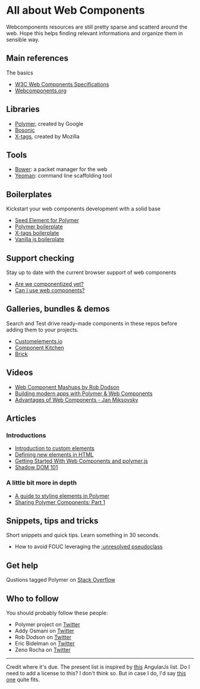 # All about Web Components 
Webcomponents resources are still pretty sparse and scatterd around the web. 
Hope this helps finding relevant informations and organize them in sensible way.

## Main references
The basics
+ [W3C Web Components Specifications](http://w3c.github.io/webcomponents/)
+ [Webcomponents.org](http://webcomponents.org/)

## Libraries
+ [Polymer](http://www.polymer-project.org/), created by Google
+ [Bosonic](http://bosonic.github.io/)
+ [X-tags](http://x-tags.org/), created by Mozilla

## Tools
+ [Bower](http://bower.io/): a packet manager for the web
+ [Yeoman](http://yeoman.io/): command line scaffolding tool

## Boilerplates
Kickstart your web components development with a solid base
+ [Seed Element for Polymer](https://github.com/PolymerLabs/seed-element)
+ [Polymer boilerplate](https://github.com/webcomponents/polymer-boilerplate)
+ [X-tags boilerplate](https://github.com/webcomponents/x-tag-boilerplate)
+ [Vanilla js boilerplate](https://github.com/webcomponents/element-boilerplate)

## Support checking
Stay up to date with the current browser support of web components
+ [Are we componentized yet?](http://jonrimmer.github.io/are-we-componentized-yet/)
+ [Can I use web components?](http://caniuse.com/#search=web%20components)

## Galleries, bundles & demos
Search and Test drive ready-made components in these repos before adding them to your projects.
+ [Customelements.io](http://customelements.io/)
+ [Component Kitchen](http://component.kitchen/)
+ [Brick](http://mozilla.github.io/brick/index.html)

## Videos
+ [Web Component Mashups by Rob Dodson](https://www.youtube.com/watch?v=75EuHl6CSTo)
+ [Building modern apps with Polymer & Web Components](https://www.youtube.com/watch?v=VMVj_jR75vE)
+ [Advantages of Web Components - Jan Miksovsky](https://www.youtube.com/watch?v=qfpEOGW-zUc)

## Articles
### Introductions
+ [Introduction to custom elements](http://www.smashingmagazine.com/2014/03/04/introduction-to-custom-elements/)
+ [Defining new elements in HTML](http://www.html5rocks.com/en/tutorials/webcomponents/customelements/)
+ [Getting Started With Web Components and polymer.js](http://4waisenkinder.de/blog/2013/09/21/getting-started-with-web-components-and-polymer-dot-js/?utm_medium=referral&utm_source=pulsenews)
+ [Shadow DOM 101](http://www.html5rocks.com/en/tutorials/webcomponents/shadowdom/)

### A little bit more in depth
+ [A guide to styling elements in Polymer](http://www.polymer-project.org/articles/styling-elements.html)
+ [Sharing Polymer Components: Part 1](http://code.tutsplus.com/tutorials/sharing-polymer-components-part-1--cms-21264)

## Snippets, tips and tricks
Short snippets and quick tips. Learn something in 30 seconds.

+ How to avoid FOUC leveraging the [:unresolved pseudoclass](https://plus.google.com/+EricBidelman/posts/bbK5scDoPnc)

## Get help
Qustions tagged Polymer on [Stack Overflow](http://stackoverflow.com/questions/tagged/polymer)

## Who to follow
You should probably follow these people:
+ Polymer project on [Twitter](https://twitter.com/polymer)
+ Addy Osmani on [Twitter](https://twitter.com/addyosmani)
+ Rob Dodson on [Twitter](https://twitter.com/rob_dodson)
+ Eric Bidelman on [Twitter](https://twitter.com/ebidel)
+ Zeno Rocha on [Twitter](https://twitter.com/zenorocha/)

---
Credit where it's due. The present list is inspired by [this](https://github.com/nobitagit/AngularJS-Learning) AngularJs list.
Do I need to add a license to this? I don't think so. 
But in case I do, I'd say [this one](https://tldrlegal.com/license/do-wtf-you-want-to-public-license-v2-(wtfpl-2.0)) quite fits.



